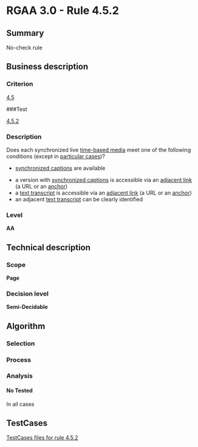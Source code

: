 # RGAA 3.0 -  Rule 4.5.2

## Summary

No-check rule

## Business description

### Criterion

[4.5](http://disic.github.io/rgaa_referentiel_en/RGAA3.0_Criteria_English_version_v1.html#crit-4-5)

###Test

[4.5.2](http://disic.github.io/rgaa_referentiel_en/RGAA3.0_Criteria_English_version_v1.html#test-4-5-2)

### Description
Does each synchronized
    live <a href="http://disic.github.io/rgaa_referentiel_en/RGAA3.0_Glossary_English_version_v1.html#mMediaTemp">time-based
  media</a> meet one of the following conditions (except
    in <a title="Particular cases for criterion 4.5" href="http://disic.github.io/rgaa_referentiel_en/RGAA3.0_Particular_cases_English_version_v1.html#cpCrit4-">particular cases</a>)?
    <ul><li> <a href="http://disic.github.io/rgaa_referentiel_en/RGAA3.0_Glossary_English_version_v1.html#mSsTitreSynchro">synchronized
    captions</a> are available</li>
  <li> a version with <a href="http://disic.github.io/rgaa_referentiel_en/RGAA3.0_Glossary_English_version_v1.html#mSsTitreSynchro">synchronized
    captions</a> is accessible via an <a href="http://disic.github.io/rgaa_referentiel_en/RGAA3.0_Glossary_English_version_v1.html#mLienAdj">adjacent
    link</a> (a URL or an  <a href="http://disic.github.io/rgaa_referentiel_en/RGAA3.0_Glossary_English_version_v1.html#mAncreNom">anchor</a>)</li>
  <li> a <a href="http://disic.github.io/rgaa_referentiel_en/RGAA3.0_Glossary_English_version_v1.html#mTranscriptTextuel">text
    transcript</a> is accessible via an <a href="http://disic.github.io/rgaa_referentiel_en/RGAA3.0_Glossary_English_version_v1.html#mLienAdj">adjacent
    link</a> (a URL or an  <a href="http://disic.github.io/rgaa_referentiel_en/RGAA3.0_Glossary_English_version_v1.html#mAncreNom">anchor</a>)</li>
  <li>an adjacent <a href="http://disic.github.io/rgaa_referentiel_en/RGAA3.0_Glossary_English_version_v1.html#mTranscriptTextuel">text
    transcript</a> can be clearly identified</li>
    </ul> 


### Level

**AA**

## Technical description

### Scope

**Page**

### Decision level

**Semi-Decidable**

## Algorithm

### Selection

### Process

### Analysis

#### No Tested 

In all cases



##  TestCases 

[TestCases files for rule 4.5.2](https://github.com/Asqatasun/Asqatasun/tree/master/rules/rules-rgaa3.0/src/test/resources/testcases/rgaa30/Rgaa30Rule040502/) 


